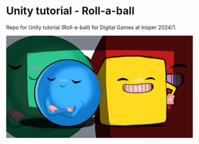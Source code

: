 # Unity tutorial - Roll-a-ball

Repo for Unity tutorial (Roll-a-ball) for Digital Games at Insper 2024/1.

![Cover photo for Roll-a-ball in Unity](./docs/img/rollaball.webp)

